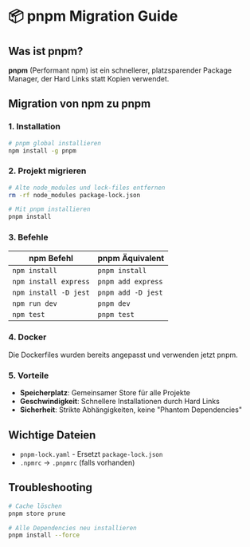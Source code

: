 # 📦 pnpm Migration Guide

## Was ist pnpm?

**pnpm** (Performant npm) ist ein schnellerer, platzsparender Package Manager, der Hard Links statt Kopien verwendet.

## Migration von npm zu pnpm

### 1. Installation

```bash
# pnpm global installieren
npm install -g pnpm
```

### 2. Projekt migrieren

```bash
# Alte node_modules und lock-files entfernen
rm -rf node_modules package-lock.json

# Mit pnpm installieren
pnpm install
```

### 3. Befehle

| npm Befehl | pnpm Äquivalent |
|------------|-----------------|
| `npm install` | `pnpm install` |
| `npm install express` | `pnpm add express` |
| `npm install -D jest` | `pnpm add -D jest` |
| `npm run dev` | `pnpm dev` |
| `npm test` | `pnpm test` |

### 4. Docker

Die Dockerfiles wurden bereits angepasst und verwenden jetzt pnpm.

### 5. Vorteile

- **Speicherplatz**: Gemeinsamer Store für alle Projekte
- **Geschwindigkeit**: Schnellere Installationen durch Hard Links
- **Sicherheit**: Strikte Abhängigkeiten, keine "Phantom Dependencies"

## Wichtige Dateien

- `pnpm-lock.yaml` - Ersetzt `package-lock.json`
- `.npmrc` → `.pnpmrc` (falls vorhanden)

## Troubleshooting

```bash
# Cache löschen
pnpm store prune

# Alle Dependencies neu installieren
pnpm install --force
```